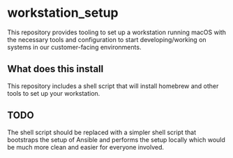 # workstation_setup

This repository provides tooling to set up a workstation running macOS with the necessary tools and configuration to start developing/working on systems in our customer-facing environments.

## What does this install

This repository includes a shell script that will install homebrew and other tools to set up your workstation.

## TODO

The shell script should be replaced with a simpler shell script that bootstraps the setup of Ansible and performs the setup locally which would be much more clean and easier for everyone involved.
